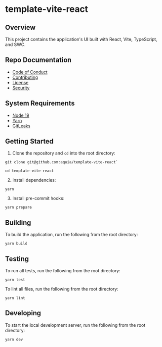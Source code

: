 # template-vite-react

## Overview

This project contains the application's UI built with React, Vite, TypeScript, and SWC.

## Repo Documentation
- [Code of Conduct](./docs/CODE_OF_CONDUCT.md)
- [Contributing](./docs/CONTRIBUTING.md)
- [License](./docs/LICENSE.md)
- [Security](./docs/SECURITY.md)

## System Requirements

- [Node 19](https://nodejs.org/en/download)
- [Yarn](https://yarnpkg.com/getting-started/install)
- [GitLeaks](https://github.com/gitleaks/gitleaks/tree/master#installing)

## Getting Started

1. Clone the repository and `cd` into the root directory:

```shell
git clone git@github.com:aquia/template-vite-react`

cd template-vite-react
```

2. Install dependencies:

```shell
yarn
```

3. Install pre-commit hooks:

```shell
yarn prepare
```

## Building

To build the application, run the following from the root directory:

```shell
yarn build
```

## Testing

To run all tests, run the following from the root directory:

```shell
yarn test
```

To lint all files, run the following from the root directory:

```shell
yarn lint
```

## Developing

To start the local development server, run the following from the root directory:

```shell
yarn dev
```
